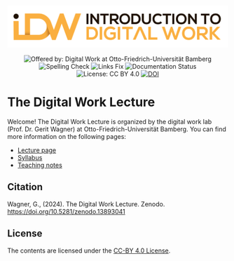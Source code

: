 <p align="center">
    <img alt="Lecture Logo" src="https://raw.githubusercontent.com/digital-work-lab/digital-work-lecture/main/assets/images/IDW-logo.png" width="600px">
</p>

<div align="center">

![Offered by: Digital Work at Otto-Friedrich-Universität Bamberg](https://img.shields.io/badge/Offered%20by-%20Digital%20Work%20(Otto--Friedrich--Universit%C3%A4t%20Bamberg)-blue)
![Spelling Check](https://github.com/digital-work-lab/digital-work-lecture/actions/workflows/spelling.yml/badge.svg)
![Links Fix](https://github.com/digital-work-lab/digital-work-lecture/actions/workflows/links_fix.yml/badge.svg)
![Documentation Status](https://img.shields.io/github/actions/workflow/status/digital-work-lab/digital-work-lecture/pages.yml?label=documentation)
![License: CC BY 4.0](https://img.shields.io/badge/License-CC%20BY%204.0-green.svg)
[![DOI](https://zenodo.org/badge/747736072.svg)](https://doi.org/10.5281/zenodo.13893041)

</div>

# The Digital Work Lecture

Welcome! The Digital Work Lecture is organized by the digital work lab (Prof. Dr. Gerit Wagner) at Otto-Friedrich-Universität Bamberg.
You can find more information on the following pages:

- [Lecture page](https://digital-work-lab.github.io/digital-work-lecture/)
- [Syllabus](https://digital-work-lab.github.io/digital-work-lecture/docs/syllabus.html)
- [Teaching notes](https://digital-work-lab.github.io/digital-work-lecture/docs/teaching_notes.html)

## Citation

Wagner, G., (2024). The Digital Work Lecture. Zenodo. https://doi.org/10.5281/zenodo.13893041

## License

The contents are licensed under the [CC-BY 4.0 License](https://creativecommons.org/licenses/by/4.0/).
